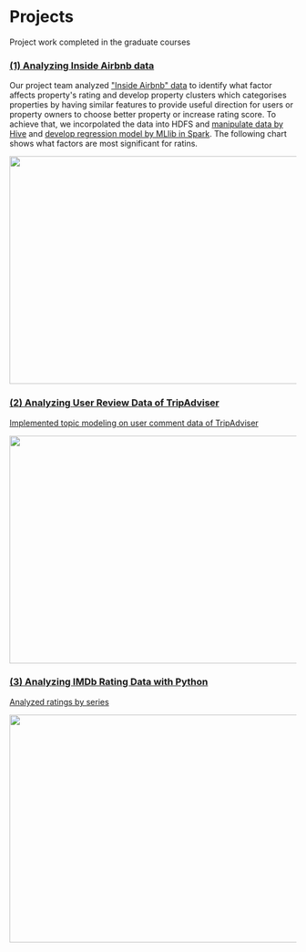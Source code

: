 # Projects
Project work completed in the graduate courses

<h3><a href= "https://github.com/tnmasui/Projects/tree/master/InsideAirbnb" >(1) Analyzing Inside Airbnb data</a></h3>

Our project team analyzed <a href="http://insideairbnb.com/get-the-data.html">"Inside Airbnb" data</a> to identify what factor affects property's rating and develop property clusters which categorises properties by having similar features to provide useful direction for users or property owners to choose better property or increase rating score. To achieve that, we incorpolated the data into HDFS and <a href= "https://github.com/tnmasui/Projects/blob/master/InsideAirbnb/Preprocess_Hive.hql">manipulate data by Hive</a> and <a href= "https://github.com/tnmasui/Projects/blob/master/InsideAirbnb/Regression_MLlib_Scala.txt">develop regression model by MLlib in Spark</a>. The following chart shows what factors are most significant for ratins. 

<img src="https://github.com/tnmasui/Projects/blob/master/InsideAirbnb/IMG_Airbnb.jpg" height="400" width="700">

<h3><a href= "https://github.com/tnmasui/Projects/tree/master/TripAdviser" >(2) Analyzing User Review Data of TripAdviser</a></h3>

<a href= "https://github.com/tnmasui/Projects/blob/master/TripAdviser/TopicModeling.Rmd">Implemented topic modeling on user comment data of TripAdviser</a>

<img src="https://github.com/tnmasui/Projects/blob/master/TripAdviser/IMG_TripAdviser.jpg" height="400" width="700">

<h3><a href= "https://github.com/tnmasui/Projects/tree/master/IMDb" >(3) Analyzing IMDb Rating Data with Python</a></h3>

<a href= "https://github.com/tnmasui/Projects/blob/master/IMDb/Series_Analysis.ipynb">Analyzed ratings by series</a>

<img src="https://github.com/tnmasui/Projects/blob/master/IMDb/IMG_IMdB.jpg" height="400" width="700">
